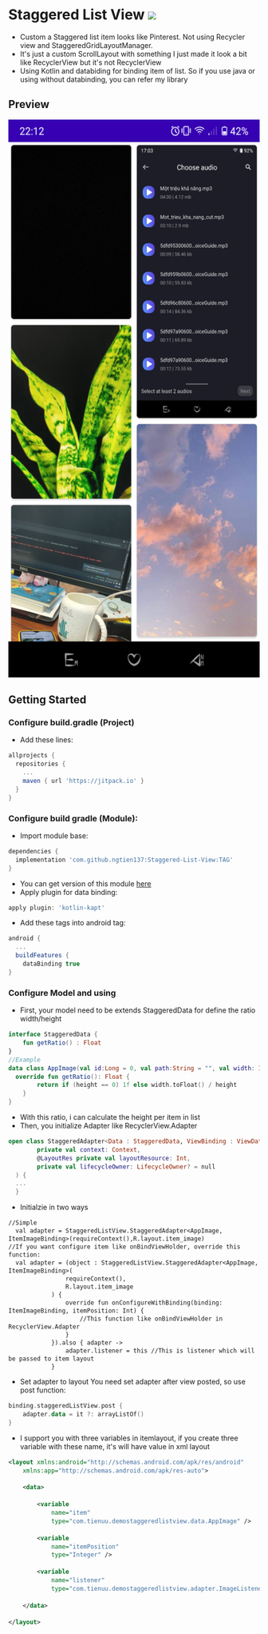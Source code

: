 # Staggered List View [![](https://jitpack.io/v/ngtien137/Staggered-List-View.svg)](https://jitpack.io/#ngtien137/Staggered-List-View)
- Custom a Staggered list item looks like Pinterest. Not using Recycler view and StaggeredGridLayoutManager.
- It's just a custom ScrollLayout with something I just made it look a bit like RecyclerView but it's not RecyclerView
- Using Kotlin and databiding for binding item of list. So if you use java or using without databinding, you can refer my library
## Preview 

<img src="https://github.com/ngtien137/Staggered-List-View/blob/master/preview.png" width="540" height="1116"/>
  
## Getting Started
### Configure build.gradle (Project)
* Add these lines:
```gradle
allprojects {
  repositories {
    ...
    maven { url 'https://jitpack.io' }
  }
}
```
### Configure build gradle (Module):
* Import module base:
```gradle
dependencies {
  implementation 'com.github.ngtien137:Staggered-List-View:TAG'
}
```
* You can get version of this module [here](https://jitpack.io/#ngtien137/Staggered-List-View)
* Apply plugin for data binding:
```gradle
apply plugin: 'kotlin-kapt'
```
* Add these tags into android tag:
```gradle
android {
  ...
  buildFeatures {
    dataBinding true
}
```
### Configure Model and using
* First, your model need to be extends StaggeredData for define the ratio width/height
```kotlin
interface StaggeredData {
    fun getRatio() : Float
}
//Example
data class AppImage(val id:Long = 0, val path:String = "", val width: Int = 0, val height: Int = 0){
  override fun getRatio(): Float {
        return if (height == 0) 1f else width.toFloat() / height
    }
}
```
* With this ratio, i can calculate the height per item in list
* Then, you initialize Adapter like RecyclerView.Adapter
```kotlin
open class StaggeredAdapter<Data : StaggeredData, ViewBinding : ViewDataBinding>(
        private val context: Context,
        @LayoutRes private val layoutResource: Int,
        private val lifecycleOwner: LifecycleOwner? = null
  ) {
  ...
  }
```
* Initialzie in two ways
```
//Simple
  val adapter = StaggeredListView.StaggeredAdapter<AppImage, ItemImageBinding>(requireContext(),R.layout.item_image)
//If you want configure item like onBindViewHolder, override this function:
  val adapter = (object : StaggeredListView.StaggeredAdapter<AppImage, ItemImageBinding>(
                requireContext(),
                R.layout.item_image
            ) {
                override fun onConfigureWithBinding(binding: ItemImageBinding, itemPosition: Int) {
                    //This function like onBindViewHolder in RecyclerView.Adapter
                }
            }).also { adapter ->
                adapter.listener = this //This is listener which will be passed to item layout
            }
```
* Set adapter to layout
You need set adapter after view posted, so use post function:
```kotlin
binding.staggeredListView.post {
    adapter.data = it ?: arrayListOf()
}
```
* I support you with three variables in itemlayout, if you create three variable with these name, it's will have value in xml layout
```xml
<layout xmlns:android="http://schemas.android.com/apk/res/android"
    xmlns:app="http://schemas.android.com/apk/res-auto">

    <data>

        <variable
            name="item"
            type="com.tienuu.demostaggeredlistview.data.AppImage" />

        <variable
            name="itemPosition"
            type="Integer" />

        <variable
            name="listener"
            type="com.tienuu.demostaggeredlistview.adapter.ImageListener" />

    </data>
  
</layout>
```

